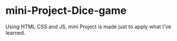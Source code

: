 # mini-Project-Dice-game
Using HTML CSS and JS, mini Project is made just to apply what I've learned.
